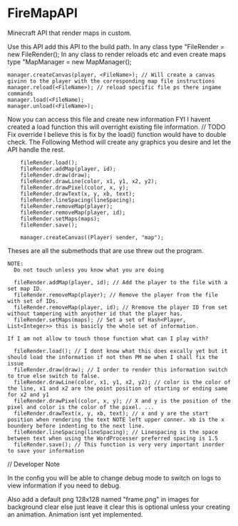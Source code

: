 # FireMapAPI
Minecraft API that render maps in custom.


Use this API add this API to the build path.
In any class type "FileRender <preferredReferrence> = new FileRender(<FileName>);
In any class to render reloads etc and even create maps type "MapManager <referredReferrence> = new MapManager();
	
	manager.createCanvas(player, <FileName>); // Will create a canvas givinn to the player with the corresponding map file instructions
	manager.reload(<FileName>); // reload specific file ps there ingame commands 
	manager.load(<FileName);
	manager.unload(<FileName>);
	
Now you can access this file and create new information FYI I havent created a load function this will overright existing file information. 
// TODO Fix override I believe this is fix by the load() function would have to double check.
The Following Method will create any graphics you desire and let the API handle the rest.

		fileRender.load();
		fileRender.addMap(player, id);
		fileRender.draw(draw);
		fileRender.drawLine(color, x1, y1, x2, y2);
		fileRender.drawPixel(color, x, y);
		fileRender.drawText(x, y, xb, text);
		fileRender.lineSpacing(lineSpacing);
		fileRender.removeMap(player);
		fileRender.removeMap(player, id);
		fileRender.setMaps(maps);
		fileRender.save();
		
		manager.createCanvas((Player) sender, "map");
    
Theses are all the submethods that are use threw out the program.
    
	NOTE:
      Do not touch unless you know what you are doing
      
      fileRender.addMap(player, id); // Add the player to the file with a set map ID.
      fileRender.removeMap(player); // Remove the player from the file with set of IDs.
	  fileRender.removeMap(player, id); // Rremove the player ID from set without tampering with anyother id that the player has.
	  fileRender.setMaps(maps); // Set a set of Hash<Player, List<Integer>> this is basicly the whole set of information.
    
 	If I am not allow to touch those function what can I play with?
   
      fileRender.load(); // I dont know what this does excally yet but it should load the information if not then PM me when I shall fix the issue
	  fileRender.draw(draw); // I order to render this information switch to true else switch to false.
	  fileRender.drawLine(color, x1, y1, x2, y2); // color is the color of the line, x1 and x2 are the point position of starting or ending same for x2 and y1
      fileRender.drawPixel(color, x, y); // X and y is the position of the pixel and color is the color of the pixel. ...
	  fileRender.drawText(x, y, xb, text); // x and y are the start position when rendering the text NOTE left upper conner. xb is the x boundery before indenting to the next line.
	  fileRender.lineSpacing(lineSpacing); // Linespacing is the space between text when using the WordProcesser preferred spacing is 1.5
      fileRender.save(); // This function is very very important inorder to save your information



// Developer Note

In the config you will be able to change debug mode to switch on logs to view information if you need to debug.

Also add a default png 128x128 named "frame.png" in images for background clear else just leave it clear this is optional unless your creating an animation. Animation isnt yet implemented.
